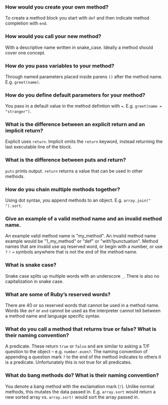 ### How would you create your own method?

To create a method block you start with `def` and then indicate method completion with `end`.

### How would you call your new method?

With a descriptive name written in snake_case. Ideally a method should cover one concept.

### How do you pass variables to your method?

Through named parameters placed inside parens `()` after the method name. E.g. `greet(name)`.

### How do you define default parameters for your method?

You pass in a default value in the method defintion with `=`. E.g. `greet(name = "stranger")`.

### What is the difference between an explicit return and an implicit return?

Explicit uses `return`. Implicit omits the `return` keyword, instead returning the last executable line of the block.

### What is the difference between puts and return?

`puts` prints output. `return` returns a value that can be used in other methods.

### How do you chain multiple methods together?

Using dot syntax, you append methods to an object. E.g. `array.join(" ").sort`.

### Give an example of a valid method name and an invalid method name.

An example valid method name is "my_method". An invalid method name example would be "1_my_method" or "def" or "with?punctuation". Method names that are invalid use aq reserved word, or begin with a number, or use `?` `!` `=` symbols anywhere that is not the end of the method name.

### What is snake case?

Snake case splits up multiple words with an underscore `_`. There is also no capitalization in snake case.

### What are some of Ruby’s reserved words?

There are 40 or so reserved words that cannot be used in a method name. Words like `def` or `end` cannot be used as the interpreter cannot tell between a method name and language specific syntax.

### What do you call a method that returns true or false? What is their naming convention?

A predicate. These return `true` or `false` and are similar to asking a T/F question to the object – e.g. `number.even?`. The naming convention of appending a question mark `?` to the end of the method indicates to others it is a predicate. Unfortunately this is not true for all predicates.

### What do bang methods do? What is their naming convention?

You denote a bang method with the exclamation mark (`!`). Unlike normal methods, this mutates the data passed in. E.g. `array.sort` would return a new sorted array vs. `array.sort!` would sort the array passed in.
